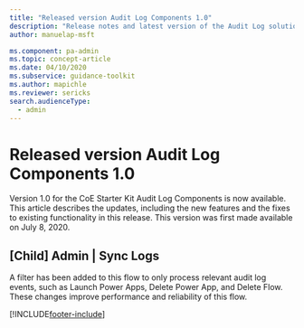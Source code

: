```yaml
---
title: "Released version Audit Log Components 1.0"
description: "Release notes and latest version of the Audit Log solution version 1.0."
author: manuelap-msft

ms.component: pa-admin
ms.topic: concept-article
ms.date: 04/10/2020
ms.subservice: guidance-toolkit
ms.author: mapichle
ms.reviewer: sericks
search.audienceType: 
  - admin
---
```


# Released version Audit Log Components 1.0

Version 1.0 for the CoE Starter Kit Audit Log Components is now available. This article describes the updates, including the new features and the fixes to existing functionality in this release. This version was first made available on July 8, 2020.

## [Child] Admin | Sync Logs

A filter has been added to this flow to only process relevant audit log events, such as Launch Power Apps, Delete Power App, and Delete Flow. These changes improve performance and reliability of this flow.

[!INCLUDE[footer-include](../../../includes/footer-banner.md)]
